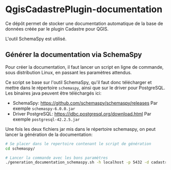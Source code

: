 # QgisCadastrePlugin-documentation

Ce dépôt permet de stocker une documentation automatique de la base de données créée par le plugin Cadastre pour QGIS.

L'outil SchemaSpy est utilisé.

## Générer la documentation via SchemaSpy

Pour créer la documentation, il faut lancer un script en ligne de commande, sous distribution Linux, en passant les paramètres attendus.

Ce script se base sur l'outil SchemaSpy, qu'il faut donc télécharger et mettre dans le répertoire `schemaspy`, ainsi que sur le driver pour PostgreSQL.
Les binaires java peuvent être téléchargés ici:

* SchemaSpy: https://github.com/schemaspy/schemaspy/releases Par exemple `schemaspy-6.0.0.jar`
* Driver PostgreSQL: https://jdbc.postgresql.org/download.html Par exemple `postgresql-42.2.5.jar`

Une fois les deux fichiers jar mis dans le répertoire schemaspy, on peut lancer la génération de la documentation:

```bash
# Se placer dans le repertoire contenant le script de génération
cd schemaspy/

# Lancer la commande avec les bons paramètres
./generation_documentation_schemaspy.sh -h localhost -p 5432 -d cadastre -u cadastre -s schema_cadastre -w motdepasse -o "../html"
```





